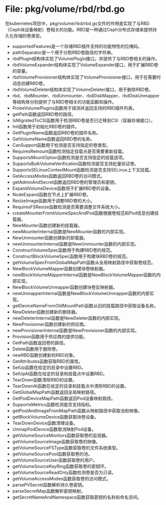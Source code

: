 # File: pkg/volume/rbd/rbd.go

在kubernetes项目中，pkg/volume/rbd/rbd.go文件的作用是实现了与RBD（Ceph块设备映射）卷相关的功能。RBD是一种通过Ceph分布式存储来提供持久化存储的卷类型。

- supportedFeatures是一个存储RBD插件支持的功能特性的位掩码。
- pathSeparator是一个用于分割RBD卷路径的字符串。
- rbdPlugin结构体实现了VolumePlugin接口，并提供了与RBD卷相关的操作。
- rbdVolumeExpander结构体实现了VolumeExpander接口，用于扩展RBD卷的容量。
- rbdVolumeProvisioner结构体实现了VolumeProvisioner接口，用于在需要时动态创建RBD卷。
- rbdVolumeDeleter结构体实现了VolumeDeleter接口，用于删除RBD卷。
- rbd、rbdMounter、rbdUnmounter、rbdDiskMapper、rbdDiskUnmapper等结构体分别提供了与RBD卷相关的功能函数和操作。
- ProbeVolumePlugins函数用于探测并返回支持的RBD插件列表。
- getPath函数返回RBD卷的路径。
- IsMigratedToCSI函数用于检测RBD卷是否已迁移到CSI（容器存储接口）。
- Init函数用于初始化RBD卷的插件。
- GetPluginName函数返回RBD卷的插件名称。
- GetVolumeName函数返回RBD卷的名称。
- CanSupport函数用于检测是否支持指定的卷类型。
- RequiresRemount函数检测指定挂载点是否需要重新挂载。
- SupportsMountOption函数检测是否支持指定的挂载选项。
- SupportsBulkVolumeVerification函数检测是否支持批量验证卷。
- SupportsSELinuxContextMount函数检测是否支持SELinux上下文挂载。
- GetAccessModes函数返回RBD卷的访问模式。
- getAdminAndSecret函数返回RBD卷的管理员和密钥。
- ExpandVolumeDevice函数用于扩展RBD卷的设备。
- NodeExpand函数在节点上扩展RBD卷。
- ResizeImage函数用于调整RBD卷的大小。
- RequiresFSResize函数检测是否需要调整文件系统大小。
- createMounterFromVolumeSpecAndPod函数根据卷规范和Pod信息创建挂载器。
- NewMounter函数创建新的挂载器。
- newMounterInternal函数是NewMounter函数的内部实现。
- NewUnmounter函数创建新的卸载器。
- newUnmounterInternal函数是NewUnmounter函数的内部实现。
- ConstructVolumeSpec函数用于构建RBD卷的规范。
- ConstructBlockVolumeSpec函数用于构建块RBD卷的规范。
- getVolumeSpecFromGlobalMapPath函数从全局映射路径中获取卷规范。
- NewBlockVolumeMapper函数创建块卷映射器。
- newBlockVolumeMapperInternal函数是NewBlockVolumeMapper函数的内部实现。
- NewBlockVolumeUnmapper函数创建块卷反映射器。
- newUnmapperInternal函数是NewBlockVolumeUnmapper函数的内部实现。
- getDeviceNameFromOldMountPath函数从旧的挂载路径中获取设备名称。
- NewDeleter函数创建新的删除器。
- newDeleterInternal函数是NewDeleter函数的内部实现。
- NewProvisioner函数创建新的供应商。
- newProvisionerInternal函数是NewProvisioner函数的内部实现。
- Provision函数用于供应商的提供功能。
- GetPath函数返回卷的路径。
- Delete函数用于删除卷。
- newRBD函数创建新的RBD对象。
- GetAttributes函数获取RBD的属性。
- SetUp函数在给定的目录中设置RBD。
- SetUpAt函数在给定的目录和挂载点中设置RBD。
- TearDown函数清除RBD的设置。
- TearDownAt函数在给定的目录和挂载点中清除RBD的设置。
- GetGlobalMapPath函数返回全局映射路径。
- GetPodDeviceMapPath函数返回Pod设备映射路径。
- SupportsMetrics函数检测是否支持指标。
- getPoolAndImageFromMapPath函数从映射路径中获取池和映像。
- getBlockVolumeDevice函数获取块卷设备。
- TearDownDevice函数清理设备。
- UnmapPodDevice函数取消映射Pod设备。
- getVolumeSourceMonitors函数获取卷的监视器。
- getVolumeSourceImage函数获取卷的映像。
- getVolumeSourceFSType函数获取卷的文件系统类型。
- getVolumeSourcePool函数获取卷的池。
- getVolumeSourceUser函数获取卷的用户。
- getVolumeSourceKeyRing函数获取卷的密钥环。
- getVolumeSourceReadOnly函数检测卷是否为只读。
- getVolumeAccessModes函数获取卷的访问模式。
- parsePVSecret函数解析持久卷密钥。
- parseSecretMap函数解析密钥映射。
- getSecretNameAndNamespace函数获取密钥的名称和命名空间。

